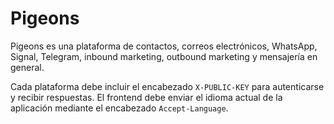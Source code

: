 # Pigeons

Pigeons es una plataforma de contactos, correos electrónicos, WhatsApp, Signal, Telegram, inbound marketing, outbound marketing y mensajería en general.

Cada plataforma debe incluir el encabezado `X-PUBLIC-KEY` para autenticarse y recibir respuestas. El frontend debe enviar el idioma actual de la aplicación mediante el encabezado `Accept-Language`.

